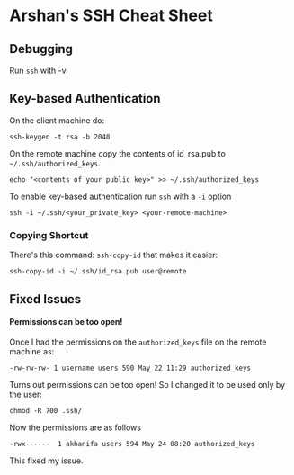 # Arshan's SSH Cheat Sheet

## Debugging
Run `ssh` with -v.

## Key-based Authentication
On the client machine do: 
```
ssh-keygen -t rsa -b 2048
```

On the remote machine copy the contents of id_rsa.pub to 
`~/.ssh/authorized_keys`.
```
echo "<contents of your public key>" >> ~/.ssh/authorized_keys
```

To enable key-based authentication run `ssh` with a `-i` option
```
ssh -i ~/.ssh/<your_private_key> <your-remote-machine>
```

### Copying Shortcut
There's this command: `ssh-copy-id` that makes it easier:
```
ssh-copy-id -i ~/.ssh/id_rsa.pub user@remote
```

## Fixed Issues
#### Permissions can be too open!
Once I had the permissions on the `authorized_keys` file on the remote machine as:
```
-rw-rw-rw- 1 username users 590 May 22 11:29 authorized_keys
```
Turns out permissions can be too open! So I changed it to be used only by the user:
```
chmod -R 700 .ssh/
```
Now the permissions are as follows
```
-rwx------  1 akhanifa users 594 May 24 08:20 authorized_keys
```
This fixed my issue.
